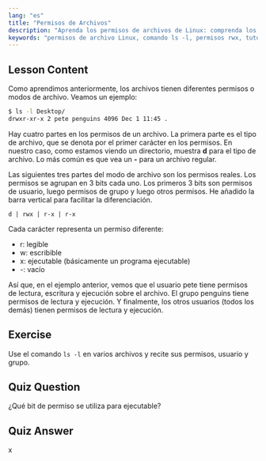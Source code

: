 ```yaml
---
lang: "es"
title: "Permisos de Archivos"
description: "Aprenda los permisos de archivos de Linux: comprenda los bits rwx, los permisos de usuario, grupo y otros. Domine la salida de `ls -l` para principiantes. ¡Comience su viaje en Linux!"
keywords: "permisos de archivo Linux, comando ls -l, permisos rwx, tutorial Linux, modos de archivo, Linux para principiantes, guía Linux"
---
```


## Lesson Content

Como aprendimos anteriormente, los archivos tienen diferentes permisos o modos de archivo. Veamos un ejemplo:

```bash
$ ls -l Desktop/
drwxr-xr-x 2 pete penguins 4096 Dec 1 11:45 .
```

Hay cuatro partes en los permisos de un archivo. La primera parte es el tipo de archivo, que se denota por el primer carácter en los permisos. En nuestro caso, como estamos viendo un directorio, muestra **d** para el tipo de archivo. Lo más común es que vea un **-** para un archivo regular.

Las siguientes tres partes del modo de archivo son los permisos reales. Los permisos se agrupan en 3 bits cada uno. Los primeros 3 bits son permisos de usuario, luego permisos de grupo y luego otros permisos. He añadido la barra vertical para facilitar la diferenciación.

```plaintext
d | rwx | r-x | r-x
```

Cada carácter representa un permiso diferente:

- r: legible
- w: escribible
- x: ejecutable (básicamente un programa ejecutable)
- -: vacío

Así que, en el ejemplo anterior, vemos que el usuario pete tiene permisos de lectura, escritura y ejecución sobre el archivo. El grupo penguins tiene permisos de lectura y ejecución. Y finalmente, los otros usuarios (todos los demás) tienen permisos de lectura y ejecución.

## Exercise

Use el comando `ls -l` en varios archivos y recite sus permisos, usuario y grupo.

## Quiz Question

¿Qué bit de permiso se utiliza para ejecutable?

## Quiz Answer

x

